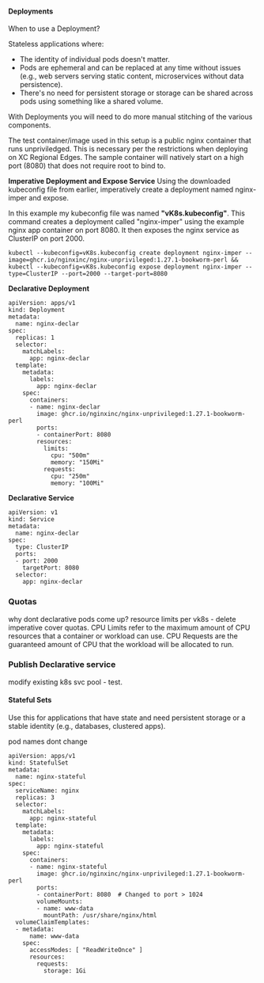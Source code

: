 #### Deployments

When to use a Deployment?

Stateless applications where:
* The identity of individual pods doesn't matter.
* Pods are ephemeral and can be replaced at any time without issues (e.g., web servers serving static content, microservices without data persistence).
* There's no need for persistent storage or storage can be shared across pods using something like a shared volume.

With Deployments you will need to do more manual stitching of the various components.  

The test container/image used in this setup is a public nginx container that runs unpriviledged. This is necessary per the restrictions when deploying on XC Regional Edges. The sample container will natively start on a high port (8080) that does not require root to bind to. 

**Imperative Deployment and Expose Service**
Using the downloaded kubeconfig file from earlier, imperatively create a deployment named nginx-imper and expose.

In this example my kubeconfig file was named **"vK8s.kubeconfig"**. This command creates a deployment called "nginx-imper" using the example nginx app container on port 8080. It then exposes the nginx service as ClusterIP on port 2000. 

```
kubectl --kubeconfig=vK8s.kubeconfig create deployment nginx-imper --image=ghcr.io/nginxinc/nginx-unprivileged:1.27.1-bookworm-perl && kubectl --kubeconfig=vK8s.kubeconfig expose deployment nginx-imper --type=ClusterIP --port=2000 --target-port=8080
```

**Declarative Deployment**
```
apiVersion: apps/v1
kind: Deployment
metadata:
  name: nginx-declar
spec:
  replicas: 1
  selector:
    matchLabels:
      app: nginx-declar
  template:
    metadata:
      labels:
        app: nginx-declar
    spec:
      containers:
      - name: nginx-declar
        image: ghcr.io/nginxinc/nginx-unprivileged:1.27.1-bookworm-perl
        ports:
        - containerPort: 8080
        resources:
          limits:
            cpu: "500m"
            memory: "150Mi"
          requests:
            cpu: "250m"
            memory: "100Mi"
```

**Declarative Service**
```
apiVersion: v1
kind: Service
metadata:
  name: nginx-declar
spec:
  type: ClusterIP
  ports:
  - port: 2000
    targetPort: 8080
  selector:
    app: nginx-declar

```

### Quotas

why dont declarative pods come up? resource limits per vk8s - delete imperative 
cover quotas. CPU Limits refer to the maximum amount of CPU resources that a container or workload can use.
CPU Requests are the guaranteed amount of CPU that the workload will be allocated to run.

### Publish Declarative service
modify existing k8s svc pool - test. 

#### Stateful Sets
Use this for applications that have state and need persistent storage or a stable identity (e.g., databases, clustered apps).



pod names dont change

```
apiVersion: apps/v1
kind: StatefulSet
metadata:
  name: nginx-stateful
spec:
  serviceName: nginx
  replicas: 3
  selector:
    matchLabels:
      app: nginx-stateful
  template:
    metadata:
      labels:
        app: nginx-stateful
    spec:
      containers:
      - name: nginx-stateful
        image: ghcr.io/nginxinc/nginx-unprivileged:1.27.1-bookworm-perl
        ports:
        - containerPort: 8080  # Changed to port > 1024
        volumeMounts:
        - name: www-data
          mountPath: /usr/share/nginx/html
  volumeClaimTemplates:
  - metadata:
      name: www-data
    spec:
      accessModes: [ "ReadWriteOnce" ]
      resources:
        requests:
          storage: 1Gi
```

